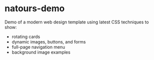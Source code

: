 # natours-demo
Demo of a modern web design template using latest CSS techniques to show:
- rotating cards
- dynamic images, buttons, and forms
- full-page navigation menu
- background image examples
